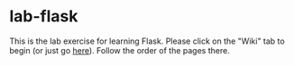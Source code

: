 # lab-flask

This is the lab exercise for learning Flask.  Please click on the "Wiki" tab to begin (or just go [here](https://github.com/pkirlin/lab-flask/wiki)). Follow the order of the pages there.
